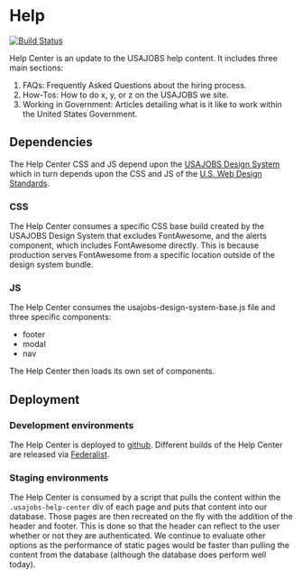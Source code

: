 # Help

[![Build Status](https://travis-ci.org/USAJOBS/Help.svg?branch=master)](https://travis-ci.org/USAJOBS/Help)

Help Center is an update to the USAJOBS help content. It includes three main sections:

1. FAQs: Frequently Asked Questions about the hiring process.
2. How-Tos: How to do x, y, or z on the USAJOBS we site.
3. Working in Government: Articles detailing what is it like to work within the United States Government.

## Dependencies

The Help Center CSS and JS depend upon the [USAJOBS Design System](https://github.com/USAJOBS/design-system) which in turn depends upon the CSS and JS of the [U.S. Web Design Standards](https://standards.usa.gov/).

### CSS

The Help Center consumes a specific CSS base build created by the USAJOBS Design System that excludes FontAwesome, and the alerts component, which includes FontAwesome directly. This is because production serves FontAwesome from a specific location outside of the design system bundle.

### JS

The Help Center consumes the usajobs-design-system-base.js file and three specific components:

* footer
* modal
* nav

The Help Center then loads its own set of components.

## Deployment

### Development environments

The Help Center is deployed to [github](http://usajobs.github.io/Help/). Different builds of the Help Center are released via [Federalist](https://federalist-proxy.app.cloud.gov/site/usajobs/help/).

### Staging environments

The Help Center is consumed by a script that pulls the content within the ```.usajobs-help-center``` div of each page and puts that content into our database. Those pages are then recreated on the fly with the addition of the header and footer. This is done so that the header can reflect to the user whether or not they are authenticated. We continue to evaluate other options as the performance of static pages would be faster than pulling the content from the database (although the database does perform well today).
